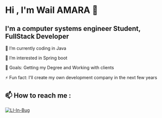 # Hi , I'm Wail AMARA 👋

## I'm a computer systems engineer Student, FullStack Developer

🌱 I’m currently coding in Java

👀 I’m interested in Spring boot

🥅 Goals: Getting my Degree and Working with clients

⚡ Fun fact:  I'll create my own development company in the next few years

## 📫 How to reach me :

[![LI-In-Bug](https://user-images.githubusercontent.com/64905158/199036948-5bfbfa84-a01c-4a7a-afb5-62695064cdc5.png)](https://www.linkedin.com/in/wail-amara-9526a9224/)


